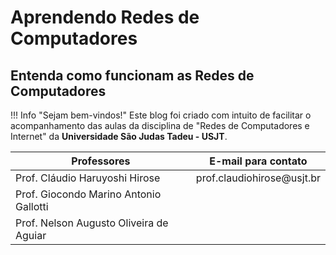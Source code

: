 # Aprendendo Redes de Computadores

## Entenda como funcionam as Redes de Computadores

!!! Info "Sejam bem-vindos!"
    Este blog foi criado com intuito de facilitar o acompanhamento das aulas da disciplina de "Redes de Computadores e Internet" da **Universidade São Judas Tadeu - USJT**.


	
| Professores                           | E-mail para contato            |
| --------------------------------------|--------------------------------| 
|Prof. Cláudio Haruyoshi Hirose         | prof.claudiohirose&#64;usjt.br |
|Prof. Giocondo Marino Antonio Gallotti |                                |
|Prof. Nelson Augusto Oliveira de Aguiar|                                |
